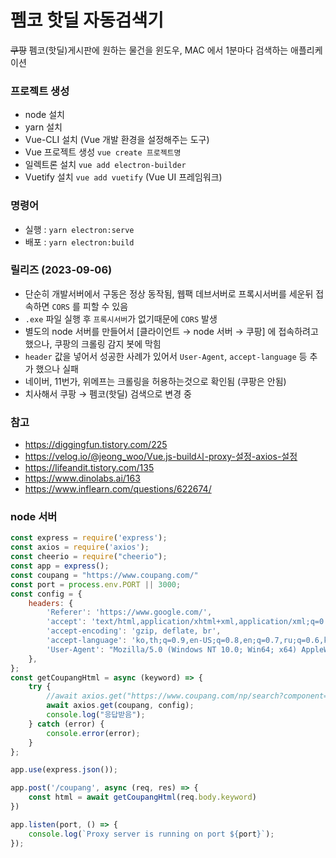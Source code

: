 # 펨코 핫딜 자동검색기  
~~쿠팡~~ 펨코(핫딜)게시판에 원하는 물건을 윈도우, MAC 에서 1분마다 검색하는 애플리케이션
### 프로젝트 생성  
 - node 설치
 - yarn 설치
 - Vue-CLI 설치 (Vue 개발 환경을 설정해주는 도구)
 - Vue 프로젝트 생성 ```vue create 프로젝트명```  
 - 일렉트론 설치 ```vue add electron-builder```
 - Vuetify 설치 ```vue add vuetify``` (Vue UI 프레임워크)
  
### 명령어
 - 실행 : ```yarn electron:serve```  
 - 배포 : ```yarn electron:build```  

### 릴리즈 (2023-09-06)
 - 단순히 개발서버에서 구동은 정상 동작됨, 웹팩 데브서버로 프록시서버를 세운뒤 접속하면 ```CORS``` 를 피할 수 있음
 - ```.exe``` 파일 실행 후 ```프록시서버```가 없기때문에 ```CORS``` 발생  
 - 별도의 node 서버를 만들어서 [클라이언트 → node 서버 → 쿠팡] 에 접속하려고 했으나, 쿠팡의 크롤링 감지 봇에 막힘   
 - ```header``` 값을 넣어서 성공한 사례가 있어서 ```User-Agent```, ```accept-language``` 등 추가 했으나 실패  
 - 네이버, 11번가, 위메프는 크롤링을 허용하는것으로 확인됨 (쿠팡은 안됨)
 - 치사해서 쿠팡 → 펨코(핫딜) 검색으로 변경 중

### 참고
 - https://diggingfun.tistory.com/225  
 - https://velog.io/@jeong_woo/Vue.js-build시-proxy-설정-axios-설정  
 - https://lifeandit.tistory.com/135  
 - https://www.dinolabs.ai/163  
 - https://www.inflearn.com/questions/622674/  

### node 서버
```.js
const express = require('express');
const axios = require('axios');
const cheerio = require("cheerio");
const app = express();
const coupang = "https://www.coupang.com/"
const port = process.env.PORT || 3000;
const config = {
    headers: {
        'Referer': 'https://www.google.com/',
        'accept': 'text/html,application/xhtml+xml,application/xml;q=0.9,image/avif,image/webp,image/apng,*/*;q=0.8,application/signed-exchange;v=b3;q=0.9',
        'accept-encoding': 'gzip, deflate, br',
        'accept-language': 'ko,th;q=0.9,en-US;q=0.8,en;q=0.7,ru;q=0.6,ko-KR;q=0.5,la;q=0.4',
        'User-Agent': "Mozilla/5.0 (Windows NT 10.0; Win64; x64) AppleWebKit/537.36 (KHTML, like Gecko) Chrome/101.0.4951.67 Safari/537.36"
    },
};
const getCoupangHtml = async (keyword) => {
    try {
        //await axios.get("https://www.coupang.com/np/search?component=&q="+keyword+"&channel=user");
        await axios.get(coupang, config);
        console.log("응답받음");
    } catch (error) {
        console.error(error);
    }
};

app.use(express.json());

app.post('/coupang', async (req, res) => {
    const html = await getCoupangHtml(req.body.keyword)
})

app.listen(port, () => {
    console.log(`Proxy server is running on port ${port}`);
});
```
